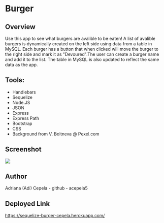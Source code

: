 # Burger

## Overview
Use this app to see what burgers are avalible to be eaten! A list of avalible burgers is dynamically created on the left side using data from a table in MySQL. Each burger has a button that when clicked will move the burger to the right side and mark it as "Devoured".The user can create a burger name and add it to the list. The table in MySQL is also updated to reflect the same data as the app. 
## Tools:
- Handlebars
- Sequelize
- Node.JS
- JSON
- Express
- Express Path
- Bootstrap
- CSS
- Background from V. Boltneva @ Pexel.com
## Screenshot

![ ](/burger.png)

## Author
Adriana (Adi) Cepela - github - acepela5
## Deployed Link
https://sequelize-burger-cepela.herokuapp.com/

